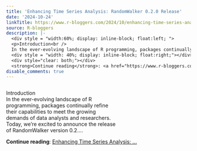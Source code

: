 ```yaml
---
title: 'Enhancing Time Series Analysis: RandomWalker 0.2.0 Release'
date: '2024-10-24'
linkTitle: https://www.r-bloggers.com/2024/10/enhancing-time-series-analysis-randomwalker-0-2-0-release/
source: R-bloggers
description: |-
  <div style = "width:60%; display: inline-block; float:left; ">
  <p>Introduction<br />
  In the ever-evolving landscape of R programming, packages continually refine their capabilities to meet the growing demands of data analysts and researchers. Today, we’re excited to announce the release of RandomWalker version 0.2....</p></div>
  <div style = "width: 40%; display: inline-block; float:right;"></div>
  <div style="clear: both;"></div>
  <strong>Continue reading</strong>: <a href="https://www.r-bloggers.com/2024/10/enhancing-time-series-analysis-randomwalker-0-2-0-release/">Enhancing Time Series Analysis:  ...
disable_comments: true
---
```

<div style = "width:60%; display: inline-block; float:left; ">
<p>Introduction<br />
In the ever-evolving landscape of R programming, packages continually refine their capabilities to meet the growing demands of data analysts and researchers. Today, we’re excited to announce the release of RandomWalker version 0.2....</p></div>
<div style = "width: 40%; display: inline-block; float:right;"></div>
<div style="clear: both;"></div>
<strong>Continue reading</strong>: <a href="https://www.r-bloggers.com/2024/10/enhancing-time-series-analysis-randomwalker-0-2-0-release/">Enhancing Time Series Analysis:  ...